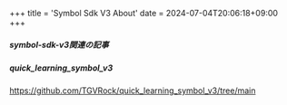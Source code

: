 +++
title = 'Symbol Sdk V3 About'
date = 2024-07-04T20:06:18+09:00
+++

##### symbol-sdk-v3関連の記事

##### quick_learning_symbol_v3  
https://github.com/TGVRock/quick_learning_symbol_v3/tree/main  

##### 